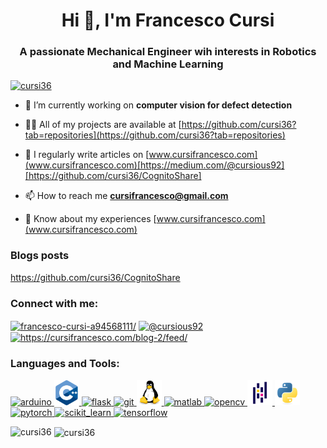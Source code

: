 <h1 align="center">Hi 👋, I'm Francesco Cursi</h1>
<h3 align="center">A passionate Mechanical Engineer wih interests in Robotics and Machine Learning</h3>

<p align="left"> <a href="https://github.com/ryo-ma/github-profile-trophy"><img src="https://github-profile-trophy.vercel.app/?username=cursi36" alt="cursi36" /></a> </p>

- 🔭 I’m currently working on **computer vision for defect detection**

- 👨‍💻 All of my projects are available at [https://github.com/cursi36?tab=repositories](https://github.com/cursi36?tab=repositories)

- 📝 I regularly write articles on [www.cursifrancesco.com](www.cursifrancesco.com)[https://medium.com/@cursious92][https://github.com/cursi36/CognitoShare]

- 📫 How to reach me **cursifrancesco@gmail.com**

- 📄 Know about my experiences [www.cursifrancesco.com](www.cursifrancesco.com)

### Blogs posts
<!-- BLOG-POST-LIST:START -->
https://github.com/cursi36/CognitoShare
<!-- BLOG-POST-LIST:END -->

<h3 align="left">Connect with me:</h3>
<p align="left">
<a href="https://linkedin.com/in/francesco-cursi-a94568111/" target="blank"><img align="center" src="https://raw.githubusercontent.com/rahuldkjain/github-profile-readme-generator/master/src/images/icons/Social/linked-in-alt.svg" alt="francesco-cursi-a94568111/" height="30" width="40" /></a>
<a href="https://medium.com/@cursious92" target="blank"><img align="center" src="https://raw.githubusercontent.com/rahuldkjain/github-profile-readme-generator/master/src/images/icons/Social/medium.svg" alt="@cursious92" height="30" width="40" /></a>
<a href="/https://cursifrancesco.com/blog-2/feed/" target="blank"><img align="center" src="https://raw.githubusercontent.com/rahuldkjain/github-profile-readme-generator/master/src/images/icons/Social/rss.svg" alt="https://cursifrancesco.com/blog-2/feed/" height="30" width="40" /></a>
</p>

<h3 align="left">Languages and Tools:</h3>
<p align="left"> <a href="https://www.arduino.cc/" target="_blank" rel="noreferrer"> <img src="https://cdn.worldvectorlogo.com/logos/arduino-1.svg" alt="arduino" width="40" height="40"/> </a> <a href="https://www.w3schools.com/cpp/" target="_blank" rel="noreferrer"> <img src="https://raw.githubusercontent.com/devicons/devicon/master/icons/cplusplus/cplusplus-original.svg" alt="cplusplus" width="40" height="40"/> </a> <a href="https://flask.palletsprojects.com/" target="_blank" rel="noreferrer"> <img src="https://www.vectorlogo.zone/logos/pocoo_flask/pocoo_flask-icon.svg" alt="flask" width="40" height="40"/> </a> <a href="https://git-scm.com/" target="_blank" rel="noreferrer"> <img src="https://www.vectorlogo.zone/logos/git-scm/git-scm-icon.svg" alt="git" width="40" height="40"/> </a> <a href="https://www.linux.org/" target="_blank" rel="noreferrer"> <img src="https://raw.githubusercontent.com/devicons/devicon/master/icons/linux/linux-original.svg" alt="linux" width="40" height="40"/> </a> <a href="https://www.mathworks.com/" target="_blank" rel="noreferrer"> <img src="https://upload.wikimedia.org/wikipedia/commons/2/21/Matlab_Logo.png" alt="matlab" width="40" height="40"/> </a> <a href="https://opencv.org/" target="_blank" rel="noreferrer"> <img src="https://www.vectorlogo.zone/logos/opencv/opencv-icon.svg" alt="opencv" width="40" height="40"/> </a> <a href="https://pandas.pydata.org/" target="_blank" rel="noreferrer"> <img src="https://raw.githubusercontent.com/devicons/devicon/2ae2a900d2f041da66e950e4d48052658d850630/icons/pandas/pandas-original.svg" alt="pandas" width="40" height="40"/> </a> <a href="https://www.python.org" target="_blank" rel="noreferrer"> <img src="https://raw.githubusercontent.com/devicons/devicon/master/icons/python/python-original.svg" alt="python" width="40" height="40"/> </a> <a href="https://pytorch.org/" target="_blank" rel="noreferrer"> <img src="https://www.vectorlogo.zone/logos/pytorch/pytorch-icon.svg" alt="pytorch" width="40" height="40"/> </a> <a href="https://scikit-learn.org/" target="_blank" rel="noreferrer"> <img src="https://upload.wikimedia.org/wikipedia/commons/0/05/Scikit_learn_logo_small.svg" alt="scikit_learn" width="40" height="40"/> </a> <a href="https://www.tensorflow.org" target="_blank" rel="noreferrer"> <img src="https://www.vectorlogo.zone/logos/tensorflow/tensorflow-icon.svg" alt="tensorflow" width="40" height="40"/> </a> </p>

<p><img align="left" src="https://github-readme-stats.vercel.app/api/top-langs?username=cursi36&show_icons=true&locale=en&layout=compact" alt="cursi36" /></p>

<p>&nbsp;<img align="center" src="https://github-readme-stats.vercel.app/api?username=cursi36&show_icons=true&locale=en" alt="cursi36" /></p>

